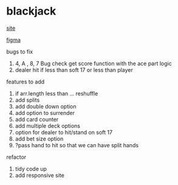 # blackjack

[site](https://adnjoo.github.io/blackjack/)

[figma](https://www.figma.com/file/OdiVarkV5QEDUBjYn2EvhP/blackjack)

bugs to fix
1) 4, A , 8, 7 Bug check get score function with the ace part logic
2) dealer hit if less than soft 17 or less than player

features to add
1) if arr.length less than ... reshuffle
2) add splits
3) add double down option
4) add option to surrender
5) add card counter
6) add multiple deck options
7) option for dealer to hit/stand on soft 17
8) add bet size option
9) ?pass hand to hit so that we can have split hands

refactor
1) tidy code up
2) add responsive site